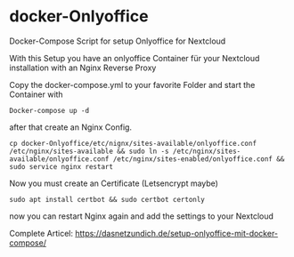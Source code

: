 # docker-Onlyoffice
Docker-Compose Script for setup Onlyoffice for Nextcloud

With this Setup you have an onlyoffice Container für your Nextcloud installation with an Nginx Reverse Proxy

Copy the docker-compose.yml to your favorite Folder and start the Container with 

```
Docker-compose up -d
```

after that create an Nginx Config. 

```
cp docker-Onlyoffice/etc/nignx/sites-available/onlyoffice.conf /etc/nginx/sites-available && sudo ln -s /etc/nginx/sites-available/onlyoffice.conf /etc/nginx/sites-enabled/onlyoffice.conf && sudo service nginx restart
```

Now you must create an Certificate (Letsencrypt maybe)
```
sudo apt install certbot && sudo certbot certonly 
```
now you can restart Nginx again and add the settings to your Nextcloud

Complete Articel: https://dasnetzundich.de/setup-onlyoffice-mit-docker-compose/
